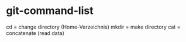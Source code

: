# git-command-list
cd = change directory (Home-Verzeichnis)
mkdir = make directory
cat = concatenate (read data)